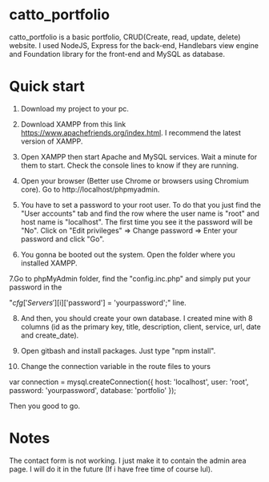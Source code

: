 # catto_portfolio
catto_portfolio is a basic portfolio, CRUD(Create, read, update, delete) website. I used NodeJS, Express for the back-end, Handlebars view engine and Foundation library for the front-end and MySQL as database.

# Quick start
1. Download my project to your pc.

2. Download XAMPP from this link https://www.apachefriends.org/index.html. I recommend the latest version of XAMPP.

3. Open XAMPP then start Apache and MySQL services. Wait a minute for them to start. Check the console lines to know if they are running.

4. Open your browser (Better use Chrome or browsers using Chromium core). Go to http://localhost/phpmyadmin.

5. You have to set a password to your root user. To do that you just find the "User accounts" tab and find the row where the user name is "root" and host name is "localhost". The first time you see it the password will be "No". Click on "Edit privileges" => Change password => Enter your password and click "Go". 

6. You gonna be booted out the system. Open the folder where you installed XAMPP. 

7.Go to phpMyAdmin folder, find the "config.inc.php" and simply put your password in the 

"$cfg['Servers'][$i]['password'] = 'yourpassword';" line.

8. And then, you should create your own database. I created mine with 8 columns (id as the primary key, title, description, client, service, url, date and create_date).

9. Open gitbash and install packages. Just type "npm install".

10. Change the connection variable in the route files to yours

var connection = mysql.createConnection({
	host: 'localhost',
	user: 'root',
	password: 'yourpassword',
	database: 'portfolio'
});

Then you good to go.

# Notes
The contact form is not working. I just make it to contain the admin area page. I will do it in the future (If i have free time of course lul).
